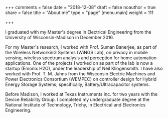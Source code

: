 +++
comments = false
date = "2018-12-08"
draft = false
noauthor = true
share = false
title = "About me"
type = "page"
[menu.main]
weight = 111

+++

I graduated with my Master's degree in Electrical Engineering from the University of Wisconsin-Madison in December 2016.

For my Master's research, I worked with Prof. Suman Banerjee, as part of the Wireless NetworkinG Systems (WiNGS Lab), on privacy in mobile sensing, wireless spectrum analysis and perception for home automation applications. One of the projects I worked on as part of the lab is now a startup (Emonix H2O), under the leadership of Neil Klingensmith. I have also worked with Prof. T. M. Jahns from the Wisconsin Electric Machines and Power Electronics Consortium (WEMPEC) on controller design for Hybrid Energy Storage Systems; specifically, Battery/Ultracapacitor systems.

Before Madison, I worked at Texas Instruments Inc. for two years with the Device Reliability Group. I completed my undergraduate degree at the National Institute of Technology, Trichy, in Electrical and Electronics Engineering.
